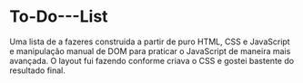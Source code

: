 # To-Do---List
Uma lista de a fazeres construida a partir de puro HTML, CSS e JavaScript e manipulação manual de DOM para praticar o JavaScript de maneira mais avançada. O layout fui fazendo conforme criava o CSS e gostei bastente do resultado final.
